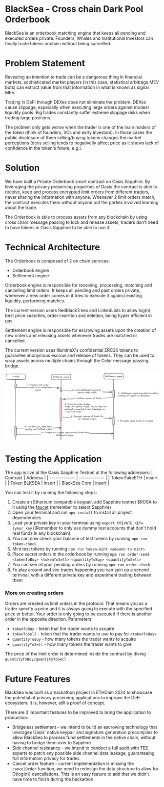 # BlackSea - Cross chain Dark Pool Orderbook
BlackSea is an orderbook matching engine that keeps all pending and executed orders private. Founders, Whales and Institutional Investors can finally trade tokens onchain without being surveilled.

# Problem Statement
Revealing an intention to trade can be a dangerous thing in financial markets, sophisticated market players (in this case, statistical arbitrage MEV bots) can extract value from that information in what is known as signal MEV.

Trading in DeFi through DEXes does not eliminate the problem. DEXes cause slippage, especially when executing large orders against modest liquidity pools. Big trades constantly suffer extreme slippage risks when trading large positions.

The problem only gets worse when the trader is one of the main holders of the token (think of founders, VCs and early investors). In those cases the public disclosure of them selling/buying tokens changes the market perceptions (devs selling tends to negativelly affect price as it shows lack of confidence in the token's future, e.g.).

# Solution
We have built a Private Orderbook smart contract on Oasis Sapphire. By leveraging the privacy preserving properties of Oasis the contract is able to receive, keep and process encrypted limit orders from different traders, never sharing the information with anyone. Whenever 2 limit orders match, the contract executes them without anyone but the parties involved learning about the trade.

The Orderbook is able to process assets from any blockchain by using cross chain message passing to lock and release assets, traders don't need to have tokens in Oasis Sapphire to be able to use it.

# Technical Architecture
The Orderbook is composed of 2 on chain services:
- Orderbook engine
- Settlement engine

Orderbook engine is responsible for receiving, processing, matching and cancelling limit orders. It keeps all pending and past orders private, whenever a new order comes in it tries to execute it against existing liquidity, performing matches.

The current version users RedBlackTrees and LinkedLists to allow log(n) best price searches, order insertion and deletion, being hyper efficient in gas.

Settlement engine is responsible for escrowing assets upon the creation of new orders and releasing assets whenever trades are matched or cancelled.

The current version uses IllumineX's confidential ERC20 tokens to guarantee anonymous escrow and release of tokens. They can be used to wrap assets across multiple chains through the Celar message passing bridge.

![application flow](./assets/blackSea-contrats.png)

# Testing the Application
The app is live at the Oasis Sapphire Testnet at the following addresses:
| Contract  | Address |
| ------------- | ------------- |
| Token FakeETH  | insert  |
| Token BLKSEA  | insert  |
| BlackSea Core  | insert  |

You can test it by running the following steps:
1. Create an Ethereum compatible keypair, add Sapphire testnet $ROSA to it using the [faucet](https://faucet.testnet.oasis.dev/) (remember to select Sapphire)
2. Open your terminal and run `npm install` to install all project dependencies
3. Load your private key in your terminal using `export PRIVATE_KEY=[your_key]`(Remember to only use dummy test accounts that don't hold real funds in any blockchain)
4. You can now check your balance of test tokens by running `npm run token-check`
5. Mint test tokens by running `npm run token-mint <amount-to-mint>`
6. Place secret orders in the orderbook by running `npm run order-send <tokenToBuy> <tokenToSell> <quantityToBuy> <quantityToSell>`
7. You can see all your pending orders by running `npm run order-check`
8. To play around and see trades happening you can spin up a second terminal, with a different private key and experiment trading between them

### More on creating orders
Orders are created as limit orders in the protocol. That means you as a trader specify a price and it is always going to execute with the specified price or better.
Your order is only going to be executed if there is another order in the opposite direction.
Parameters:
- `tokenToBuy` - token that the trader wants to acquire
- `tokenToSell` - token that the trader wants to use to pay for `<tokenToBuy>`
- `quantityToBuy` - how many tokens the trader wants to acquire
- `quantityToSell` - how many tokens the trader wants to give

The price of the limit order is determined inside the contract by diving `quantityToBuy/quantityToSell`

# Future Features
BlackSea was built as a hackathon project in ETHDam 2024 to showcase the potential of privacy preserving applications to improve the DeFi ecosystem. It is, however, still a proof of concept.

There are 3 important features to be improved to bring the application to production:

- Bridgeless settlement - we intend to build an escrowing technology that leverages Oasis' native keypair and signature generation precompiles to allow BlackSea to process fund settlements in the native chain, without having to bridge them over to Sapphire
- Side channel resistancy - we intend to conduct a full audit with TEE experts to patch any possible side channel data leakage, guaranteeing full information privacy for trades
- Cancel order feature - current implementation is missing the `cancelOrder` function, we need to redesign the data structure to allow for O(log(n)) cancellations. This is an easy feature to add that we didn't have time to finish during the hackathon